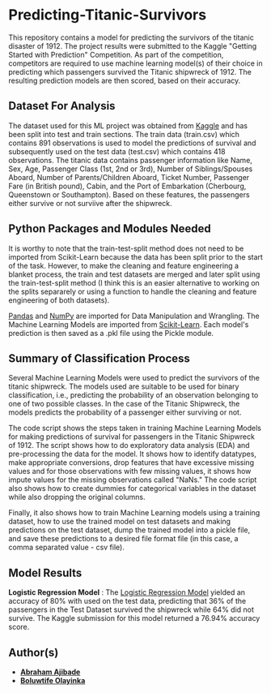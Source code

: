 # Predicting-Titanic-Survivors
This repository contains a model for predicting the survivors of the titanic disaster of 1912. The project results were submitted to the Kaggle "Getting Started with Prediction" Competition. As part of the competition, competitors are required to use machine learning model(s) of their choice in predicting which passengers survived the Titanic shipwreck of 1912. The resulting prediction models are then scored, based on their accuracy.

## Dataset For Analysis
The dataset used for this ML project was obtained from [Kaggle](https://www.kaggle.com/competitions/titanic) and has been split into test and train sections. The train data (train.csv) which contains 891 observations is used to model the predictions of survival and subsequently used on the test data (test.csv) which contains 418 observations. The titanic data contains passenger information like Name, Sex, Age, Passenger Class (1st, 2nd or 3rd), Number of Siblings/Spouses Aboard, Number of Parents/Children Aboard, Ticket Number, Passenger Fare (in British pound), Cabin, and the Port of Embarkation (Cherbourg, Queenstown or Southampton). Based on these features, the passengers either survive or not surviive after the shipwreck. 

## Python Packages and Modules Needed
It is worthy to note that the train-test-split method does not need to be imported from Scikit-Learn because the data has been split prior to the start of the task. However, to make the cleaning and feature engineering a blanket process, the train and test datasets are merged and later split using the train-test-split method (I think this is an easier alternative to working on the splits separarely or using a function to handle the cleaning and feature engineering of both datasets). 

[Pandas](https://pandas.pydata.org/) and [NumPy](https://numpy.org/) are imported for Data Manipulation and Wrangling. The Machine Learning Models are imported from [Scikit-Learn](https://scikit-learn.org/). Each model's prediction is then saved as a .pkl file using the Pickle module. 

## Summary of Classification Process
Several Machine Learning Models were used to predict the survivors of the titanic shipwreck. The models used are suitable to be used for binary classification, i.e., predicting the probability of an observation belonging to one of two possible classes. In the case of the Titanic Shipwreck, the models predicts the probability of a passenger either surviving or not. 

The code script shows the steps taken in training Machine Learning Models for making predictions of survival for passengers in the Titanic Shipwreck of 1912. The script shows how to do exploratory data analysis (EDA) and pre-processing the data for the model. It shows how to identify datatypes, make appropriate conversions, drop features that have excessive missing values and for those observations with few missing values, it shows how impute values for the missing observations called "NaNs." The code script also shows how to create dummies for categorical variables in the dataset while also dropping the original columns.

Finally, it also shows how to train Machine Learning models using a training dataset, how to use the trained model on test datasets and making predictions on the test dataset, dump the trained model into a pickle file, and save these predictions to a desired file format file (in this case, a comma separated value - csv file).

## Model Results
**Logistic Regression Model** : The [Logistic Regression Model](https://github.com/jibbs1703/Predicting-Titanic-Survivors/blob/main/Titanic_Survival_Prediction_Logistic_Regression.ipynb) yielded an accuracy of 80% with used on the test data, predicting that 36% of the passengers in the Test Dataset survived the shipwreck while 64% did not survive. The Kaggle submission for this model returned a 76.94% accuracy score. 

## Author(s)
- [**Abraham Ajibade**](https://www.linkedin.com/in/abraham-ajibade-759772117)
- [**Boluwtife Olayinka**](https://www.linkedin.com/in/ajibade-bolu/)
